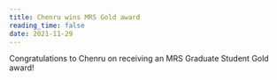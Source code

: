 ```yaml
---
title: Chenru wins MRS Gold award
reading_time: false
date: 2021-11-29
---
```


Congratulations to Chenru on receiving an MRS Graduate Student Gold award!

<!--more-->
